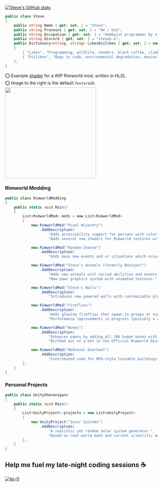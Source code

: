 [![Steve's GitHub stats](https://github-readme-stats.vercel.app/api?username=Scurvyez&theme=synthwave)](https://github.com/anuraghazra/github-readme-stats)<br>

```cs
public class Steve 
{
    public string Name { get; set; } = "Steve";
    public string Pronouns { get; set; } = "He / Him";
    public string Occupation { get; set; } = "Hobbyist programmer by night, wildlife ecologist by day";
    public string Discord { get; set; } = "steveo.o";
    public Dictionary<string, string> LikesDislikes { get; set; } = new Dictionary<string, string>
    {
        { "Likes", "Programming, wildlife, shaders, black coffee, climbing, synthwave, nice people" },
        { "Dislikes", "Bugs in code, environmental degradation, movies with bad endings" }
    };
}
```

⭕ Example [shader](https://github.com/Scurvyez/Ghosts/blob/main/Materials/Shaders/GhostEffect.shader) for a WIP Rimworld mod, written in HLSL.<br>
⭕ Image to the right is the default `Texture2D`.<br>
<img src="https://github.com/Scurvyez/Scurvyez/blob/main/Animation65.gif" width="300" height="300">

### Rimworld Modding

```cs
public class RimworldModding
{
    public static void Main()
    {
        List<RimworldMod> mods = new List<RimworldMod>
        {
            new RimworldMod("Pixel Wizardry")
                .AddDescription(
                    "Adds accessibility support for persons with color blindness.",
                    "Adds several new shaders for Rimworld textures with blending effects."),

            new RimworldMod("Random Chance")
                .AddDescription(
                    "Adds many new events and or situations which occur randomly based on certain factors"),

            new RimworldMod("Steve's Animals (formerly Bastyon)")
                .AddDescription(
                    "Adds new animals with varied abilities and events.",
                    "New pawn graphics system with animated textures."),

            new RimworldMod("Steve's Walls")
                .AddDescription(
                    "Introduces new powered walls with customizable glowing colors.")

            new RimworldMod("Fireflies")
                .AddDescription(
                    "Adds glowing fireflies that spawn in groups at night.",
                    "Performance improvements in progress (possibly a whole rewrite)."),

            new RimworldMod("Bones")
                .AddDescription(
                    "Enhances pawns by adding all 206 human bones with fracture hediffs.",
                    "Birthed out of a bet in the Official Rimworld Discord server. :)"),

            new RimworldMod("Medieval Overhaul")
                .AddDescription(
                    "Contributed code for RPG-style lootable buildings on various items.")
        };
    }
}
```

### Personal Projects

```cs
public class UnityShenanigans
{
    public static void Main()
    {
        List<UnityProject> projects = new List<UnityProject>
        {
            new UnityProject("Solar Systems")
                .AddDescription(
                    "A realistic yet random solar system generator.",
                    "Based on real-world math and current scientific knowledge of the universe."),
        };
    }
}
```

## Help me fuel my late-night coding sessions ☕
[![ko-fi](https://ko-fi.com/img/githubbutton_sm.svg)](https://ko-fi.com/B0B84LOQ1)

